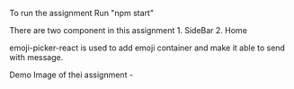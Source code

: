 To run the assignment Run  "npm start"

There are two component in this assignment 
                                        1. SideBar
                                        2. Home

emoji-picker-react is used to add emoji container and make it able to send with message.

Demo Image of thei assignment -

    